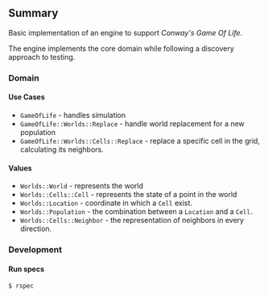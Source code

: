 ## Summary

Basic implementation of an engine to support *Conway's Game Of Life*.

The engine implements the core domain while following a discovery approach to testing.

### Domain

#### Use Cases

- `GameOfLife` - handles simulation
- `GameOfLife::Worlds::Replace` - handle world replacement for a new population
- `GameOfLife::Worlds::Cells::Replace` - replace a specific cell in the grid, calculating its neighbors.

#### Values

- `Worlds::World` - represents the world
- `Worlds::Cells::Cell` - represents the state of a point in the world
- `Worlds::Location` - coordinate in which a `Cell` exist.
- `Worlds::Population` - the combination between a `Location` and a `Cell.`
- `Worlds::Cells::Neighbor` - the representation of neighbors in every direction.

### Development

#### Run specs

`$ rspec `
